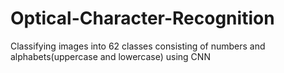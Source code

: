 # Optical-Character-Recognition
Classifying images into 62 classes consisting of numbers and alphabets(uppercase and lowercase) using CNN
